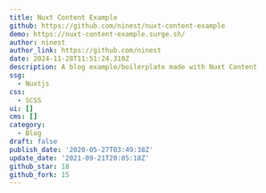 ```yaml
---
title: Nuxt Content Example
github: https://github.com/ninest/nuxt-content-example
demo: https://nuxt-content-example.surge.sh/
author: ninest
author_link: https://github.com/ninest
date: 2024-11-28T11:51:24.310Z
description: A blog example/boilerplate made with Nuxt Content
ssg:
  - Nuxtjs
css:
  - SCSS
ui: []
cms: []
category:
  - Blog
draft: false
publish_date: '2020-05-27T03:49:38Z'
update_date: '2021-09-21T20:05:18Z'
github_star: 18
github_fork: 15
---
```

